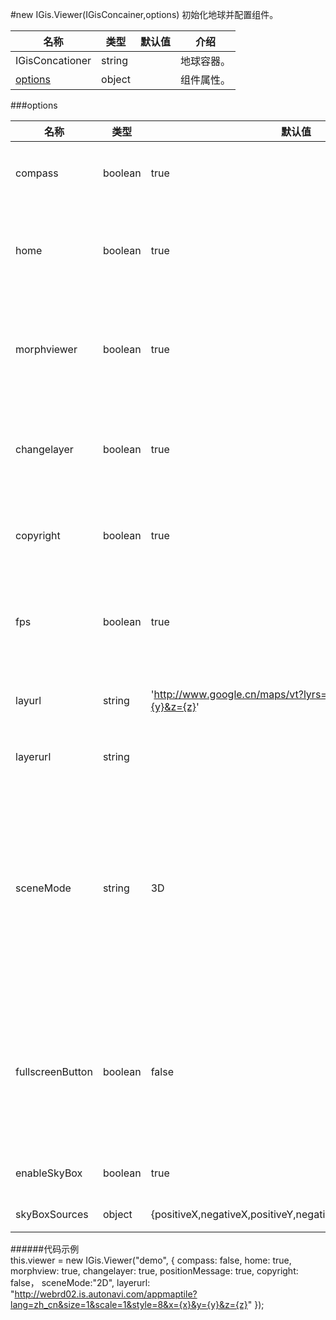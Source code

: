 #new IGis.Viewer(IGisConcainer,options) 
初始化地球并配置组件。  

名称　| 类型 |默认值|介绍  
-------  |------|-   |-------  
IGisConcationer|string||地球容器。  
<a href="#options">options</a>|object||组件属性。

###<a name="options">options</a> 

名称|类型|默认值|介绍
-|-|-|-
compass|boolean|true|是否开启罗盘,默认为ture。  
home|boolean|true|是否创建home按钮,默认为true。
morphviewer|boolean|true|是否创建2D/3D转换按钮,默认为true。
changelayer|boolean|true|是否创建切换图层按钮,默认为true。
copyright|boolean|true|是否显示版权信息,默认为true。
fps|boolean|true|是否显示每秒传输帧数,默认为true。
layurl|string|'http://www.google.cn/maps/vt?lyrs=s@800&x={x}&y={y}&z={z}'|底图地址,默认为谷歌地图。
layerurl|string||地形数据地址。
sceneMode|string|3D|场景模式，如果填"2D",则默认加载2D场景模式，如果填"3D",则默认加载3D场景模式。
fullscreenButton|boolean|false|是否显示全屏按钮，如果设为true，这有默认的全屏按钮。
enableSkyBox|boolean|true|是否创建天空盒。
skyBoxSources|object|{positiveX,negativeX,positiveY,negativeY,positiveZ,negativeZ}|天空盒资源。

######代码示例  
     this.viewer = new IGis.Viewer("demo", {
                compass: false,
                home: true,
                morphview: true,
                changelayer: true,
                positionMessage: true,
                copyright: false，
                sceneMode:"2D",
                layerurl: "http://webrd02.is.autonavi.com/appmaptile?lang=zh_cn&size=1&scale=1&style=8&x={x}&y={y}&z={z}"
          });


               

